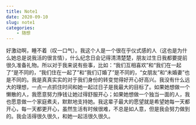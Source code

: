 ```yaml
---
title: Note1
date: 2020-09-10
slug: note1
categories:
    - 随想
---
```


好激动啊，睡不着（叹一口气）。我这个人是一个很在乎仪式感的人（这也是为什么她总是说我活的很言情），什么纪念日会记得清清楚楚，朋友过生日我都要提前很久准备礼物。所以对于我来说有些事，比如：“我们互相喜欢”和“我们在一起了”是不同的，“我们住在一起了”和“我们订婚了”是不同的，“女朋友”和“未婚妻”也是不同的。我是真真实实的对于我们身份的转变觉得好开心好高兴。我没有什么远大的理想，一点一点抓住时间和她一起过日子是我最大的目标了。如果她想做一个懒散的人，我愿意努力挣钱让她过得舒服开心；如果她想做一个独当一面的人，我也愿意做一个家庭煮夫，默默地支持她。我这辈子最大的愿望就是希望她每一天都开心，每一天都更开心，虽然生活有时候很难，不总是如人意，但是我会努力做到的。我会活得很久很久，和她一起活很久很久。 

